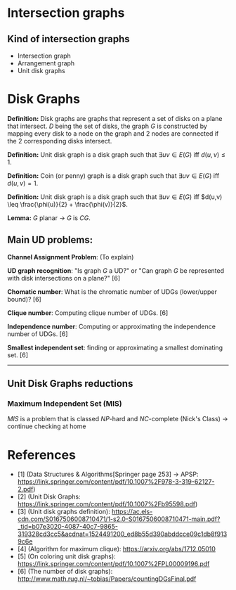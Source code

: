 # Intersection graphs

## Kind of intersection graphs
 - Intersection graph
 - Arrangement graph
 - Unit disk graphs

# Disk Graphs
**Definition:** Disk graphs are graphs that represent a set of disks on a plane that intersect. $D$ being the set of disks, the graph $G$ is constructed by mapping every disk to a node on the graph and 2 nodes are connected if the 2 corresponding disks intersect.

**Definition:** Unit disk graph is a disk graph such that $\exists uv \in E(G)$ iff $d(u,v) \leq 1$.

**Definition:** Coin (or penny) graph is a disk graph such that $\exists uv \in E(G)$ iff $d(u,v) = 1$.

**Definition:** Unit disk graph is a disk graph such that $\exists uv \in E(G)$ iff $d(u,v) \leq \frac{\phi(u)}{2} + \frac{\phi(v)}{2}$.

**Lemma:** $G$ planar $\to$ $G$ is $CG$.

## Main UD problems:

**Channel Assignment Problem**: (To explain)

**UD graph recognition**: "Is graph $G$ a UD?" or "Can graph $G$ be represented with disk intersections on a plane?" [6]

**Chomatic number**: What is the chromatic number of UDGs (lower/upper bound)? [6]

**Clique number**: Computing clique number of UDGs. [6]

**Independence number**: Computing or approximating the independence number of UDGs. [6]

**Smallest independent set**: finding or approximating a smallest dominating set. [6]

****


## Unit Disk Graphs reductions
### Maximum Independent Set (MIS)
$MIS$ is a problem that is classed $NP$-hard and $NC$-complete (Nick's Class) -> continue checking at home


# References

- [1] (Data Structures & Algorithms[Springer page 253] -> APSP: https://link.springer.com/content/pdf/10.1007%2F978-3-319-62127-2.pdf)
- [2] (Unit Disk Graphs: https://link.springer.com/content/pdf/10.1007%2Fb95598.pdf)
- [3] (Unit disk graphs definition): https://ac.els-cdn.com/S0167506008710471/1-s2.0-S0167506008710471-main.pdf?_tid=b07e3020-4087-40c7-9865-319328cd3cc5&acdnat=1524491200_ed8b55d390abddcce09c1db8f9139c6e
- [4] (Algorithm for maximum clique): https://arxiv.org/abs/1712.05010
- [5] (On coloring unit disk graphs): https://link.springer.com/content/pdf/10.1007%2FPL00009196.pdf
- [6] (The number of disk graphs): http://www.math.rug.nl/~tobias/Papers/countingDGsFinal.pdf
